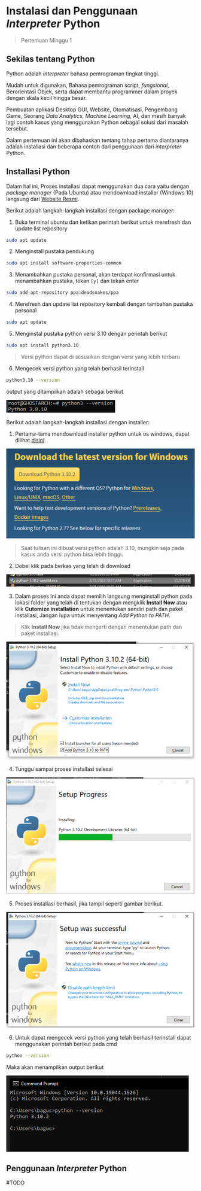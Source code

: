 # Instalasi dan Penggunaan _Interpreter_ Python
> Pertemuan Minggu 1

## Sekilas tentang Python

Python adalah _interpreter_ bahasa pemrograman tingkat tinggi.

Mudah untuk digunakan, Bahasa pemrograman script, _fungsional_, Berorientasi Objek, serta dapat membantu programmer dalam proyek dengan skala kecil hingga besar.

Pembuatan aplikasi Desktop GUI, Website, Otomatisasi, Pengembang Game, Seorang _Data Analytics_, _Machine Learning_, AI, dan masih banyak lagi contoh kasus yang menggunakan Python sebagai solusi dari masalah tersebut.

Dalam pertemuan ini akan dibahaskan tentang tahap pertama diantaranya adalah installasi dan beberapa contoh dari penggunaan dari _interpreter_ Python.

## Installasi Python

Dalam hal ini, Proses installasi dapat menggunakan dua cara yaitu dengan _package manager_ (Pada Ubuntu) atau mendownload installer (Windows 10) langsung dari [Website Resmi](https://www.python.org/).

Berikut adalah langkah-langkah installasi dengan package manager:

1. Buka terminal ubuntu dan ketikan perintah berikut untuk merefresh dan update list repository

```bash
sudo apt update
```

2. Menginstall pustaka pendukung

```bash
sudo apt install software-properties-common
```

3. Menambahkan pustaka personal, akan terdapat konfirmasi untuk menambahkan pustaka, tekan `[y]` dan tekan enter

```bash
sudo add-apt-repository ppa:deadsnakes/ppa
```

4. Merefresh dan update list repository kembali dengan tambahan pustaka personal

```bash
sudo apt update
```

5. Menginstal pustaka python versi 3.10 dengan perintah berikut

```bash
sudo apt install python3.10
```

> Versi python dapat di sesuaikan dengan versi yang lebih terbaru

6. Mengecek versi python yang telah berhasil terinstall

```bash
python3.10 --version
```
output yang ditampilkan adalah sebagai berikut

![Version Ubuntu](../src/assets/version-ubuntu.png)

Berikut adalah langkah-langkah installasi dengan installer:

1. Pertama-tama mendownload installer python untuk os windows, dapat dilihat [disini](https://www.python.org/downloads/).

![Download Link](../src/assets/download-link.png)

> Saat tulisan ini dibuat versi python adalah 3.10, mungkin saja pada kasus anda versi python bisa lebih tinggi.

2. Dobel klik pada berkas yang telah di download

![Installer File](../src/assets/installer-download.png)

3. Dalam proses ini anda dapat memilih langsung menginstall python pada lokasi folder yang telah di tentukan dengan mengklik __Install Now__ atau klik __Cutomize installation__ untuk menentukan sendiri path dan paket installasi, Jangan lupa untuk menyentang _Add Python to PATH_.

> Klik __Install Now__ jika tidak mengerti dengan menentukan path dan paket installasi.

![First Gui Installer](../src/assets/installer-gui-first.png)

4. Tunggu sampai proses installasi selesai

![Secound Gui Installer](../src/assets/installer-gui-secound.png)

5. Proses installasi berhasil, jika tampil seperti gambar berikut.

![Last Gui Installer](../src/assets/installer-gui-last.png)

6. Untuk dapat mengecek versi python yang telah berhasil terinstall dapat menggunakan perintah berikut pada cmd

```bash
python --version
```

Maka akan menampilkan output berikut

![Version Windows](../src/assets/version-windows.png)

## Penggunaan _Interpreter_ Python

#TODO